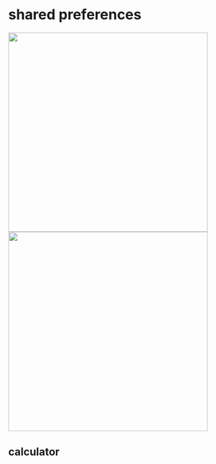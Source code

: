 # shared preferences
<p>
<img src="https://user-images.githubusercontent.com/95862182/217590561-42806607-438d-4b9c-8e8e-b95153e3142c.png" width = '400'/>
    <img src ='https://user-images.githubusercontent.com/95862182/217591494-1bc080f6-ab0c-4092-a4dc-01d8d23cf92c.png' width = '400'/>
</p>
<h2> calculator</h2>
